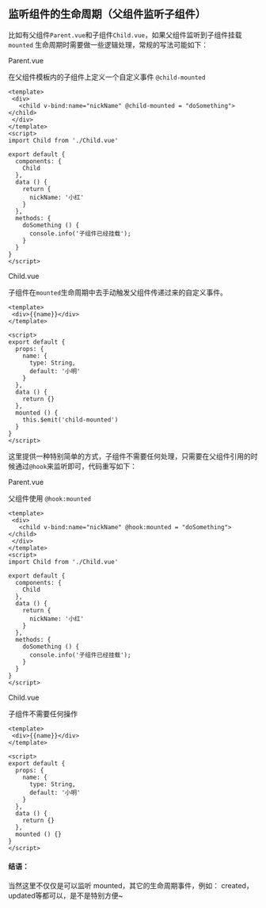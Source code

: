 ## 监听组件的生命周期（父组件监听子组件）

比如有父组件`Parent.vue`和子组件`Child.vue`，如果父组件监听到子组件挂载 `mounted` 生命周期时需要做一些逻辑处理，常规的写法可能如下：


Parent.vue

在父组件模板内的子组件上定义一个自定义事件 `@child-mounted`
```
<template>
 <div>
   <child v-bind:name="nickName" @child-mounted = "doSomething"></child>
 </div>
</template>
<script>
import Child from './Child.vue'

export default {
  components: {
    Child
  },
  data () {
    return {
      nickName: '小红'
    }
  },
  methods: {
    doSomething () {
      console.info('子组件已经挂载');
    }
  }
}
</script>
```

Child.vue

子组件在`mounted`生命周期中去手动触发父组件传递过来的自定义事件。
```
<template>
 <div>{{name}}</div>
</template>

<script>
export default {
  props: {
    name: {
      type: String,
      default: '小明'
    }
  },
  data () {
    return {}
  },
  mounted () {
    this.$emit('child-mounted')
  }
}
</script>
```


这里提供一种特别简单的方式，子组件不需要任何处理，只需要在父组件引用的时候通过`@hook`来监听即可，代码重写如下：

Parent.vue

父组件使用 `@hook:mounted`
```
<template>
 <div>
   <child v-bind:name="nickName" @hook:mounted = "doSomething"></child>
 </div>
</template>
<script>
import Child from './Child.vue'

export default {
  components: {
    Child
  },
  data () {
    return {
      nickName: '小红'
    }
  },
  methods: {
    doSomething () {
      console.info('子组件已经挂载');
    }
  }
}
</script>
```

Child.vue

子组件不需要任何操作
```
<template>
 <div>{{name}}</div>
</template>

<script>
export default {
  props: {
    name: {
      type: String,
      default: '小明'
    }
  },
  data () {
    return {}
  },
  mounted () {}
}
</script>
```

#### 结语：

当然这里不仅仅是可以监听 mounted，其它的生命周期事件，例如： created， updated等都可以，是不是特别方便~


